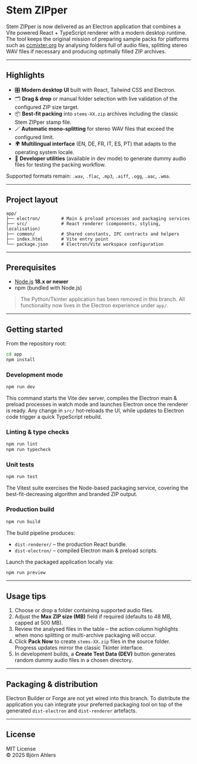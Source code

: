 # Stem ZIPper

Stem ZIPper is now delivered as an Electron application that combines a Vite powered React + TypeScript renderer with a modern desktop runtime. The tool keeps the original mission of preparing sample packs for platforms such as [ccmixter.org](https://ccmixter.org) by analysing folders full of audio files, splitting stereo WAV files if necessary and producing optimally filled ZIP archives.

---

## Highlights

- 🎛️ **Modern desktop UI** built with React, Tailwind CSS and Electron.
- 🗂️ **Drag & drop** or manual folder selection with live validation of the configured ZIP size target.
- 📦 **Best-fit packing** into `stems-XX.zip` archives including the classic Stem ZIPper stamp file.
- 🪄 **Automatic mono-splitting** for stereo WAV files that exceed the configured limit.
- 🌍 **Multilingual interface** (EN, DE, FR, IT, ES, PT) that adapts to the operating system locale.
- 🧪 **Developer utilities** (available in dev mode) to generate dummy audio files for testing the packing workflow.

Supported formats remain: `.wav`, `.flac`, `.mp3`, `.aiff`, `.ogg`, `.aac`, `.wma`.

---

## Project layout

```
app/
├── electron/        # Main & preload processes and packaging services
├── src/             # React renderer (components, styling, localisation)
├── common/          # Shared constants, IPC contracts and helpers
├── index.html       # Vite entry point
└── package.json     # Electron/Vite workspace configuration
```

---

## Prerequisites

- [Node.js](https://nodejs.org/) **18.x or newer**
- npm (bundled with Node.js)

> The Python/Tkinter application has been removed in this branch. All functionality now lives in the Electron experience under `app/`.

---

## Getting started

From the repository root:

```bash
cd app
npm install
```

### Development mode

```bash
npm run dev
```

This command starts the Vite dev server, compiles the Electron main & preload processes in watch mode and launches Electron once the renderer is ready. Any change in `src/` hot-reloads the UI, while updates to Electron code trigger a quick TypeScript rebuild.

### Linting & type checks

```bash
npm run lint
npm run typecheck
```

### Unit tests

```bash
npm run test
```

The Vitest suite exercises the Node-based packaging service, covering the best-fit-decreasing algorithm and branded ZIP output.

### Production build

```bash
npm run build
```

The build pipeline produces:

- `dist-renderer/` – the production React bundle.
- `dist-electron/` – compiled Electron main & preload scripts.

Launch the packaged application locally via:

```bash
npm run preview
```

---

## Usage tips

1. Choose or drop a folder containing supported audio files.
2. Adjust the **Max ZIP size (MB)** field if required (defaults to 48 MB, capped at 500 MB).
3. Review the analysed files in the table – the action column highlights when mono splitting or multi-archive packaging will occur.
4. Click **Pack Now** to create `stems-XX.zip` files in the source folder. Progress updates mirror the classic Tkinter interface.
5. In development builds, a **Create Test Data (DEV)** button generates random dummy audio files in a chosen directory.

---

## Packaging & distribution

Electron Builder or Forge are not yet wired into this branch. To distribute the application you can integrate your preferred packaging tool on top of the generated `dist-electron` and `dist-renderer` artefacts.

---

## License

MIT License  
© 2025 Björn Ahlers

